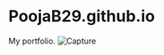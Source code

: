 # PoojaB29.github.io
My portfolio.
![Capture](https://user-images.githubusercontent.com/58439134/125971729-bdc00806-e43e-4ef1-ada8-76a21574176c.PNG)
